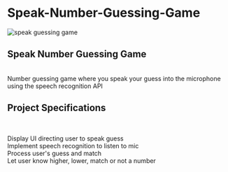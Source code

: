 # Speak-Number-Guessing-Game
![speak guessing game](https://user-images.githubusercontent.com/68744875/122645900-6ce22380-d13a-11eb-8292-6d5ebff6f73c.PNG)

<h2>Speak Number Guessing Game</h2></br>
Number guessing game where you speak your guess into the microphone using the speech recognition API</br>

<h2>Project Specifications</h2></br>

Display UI directing user to speak guess</br>
Implement speech recognition to listen to mic</br>
Process user's guess and match</br>
Let user know higher, lower, match or not a number</br>
